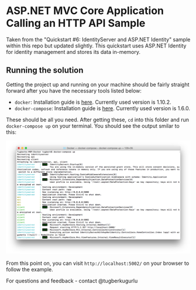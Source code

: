 # ASP.NET MVC Core Application Calling an HTTP API Sample

Taken from the "Quickstart #6: IdentityServer and ASP.NET Identity" sample within this repo but updated slightly. This quickstart uses ASP.NET Identity for identity management and stores its data in-memory.

## Running the solution

Getting the project up and running on your machine should be fairly straight forward after you have the necessary tools listed below:

 - `docker`: Installation guide is [here](https://docs.docker.com/engine/installation/). Currently used version is 1.10.2.
 - `docker-compose`: Installation guide is [here](https://docs.docker.com/compose/install/). Currently used version is 1.6.0.

These should be all you need. After getting these, `cd` into this folder and run `docker-compose up` on your terminal. You should see the output smilar to this:

![](./.media/036a1b86-ecbc-11e6-99a3-b0d6ff98cc23.png)

From this point on, you can visit `http://localhost:5002/` on your browser to follow the example.

For questions and feedback - contact @tugberkugurlu